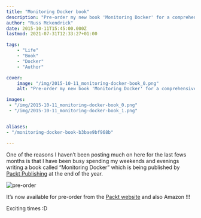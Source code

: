 ```yaml
---
title: "Monitoring Docker book"
description: "Pre-order my new book 'Monitoring Docker' for a comprehensive guide to container monitoring. Stay ahead of the game with tips and tricks"
author: "Russ Mckendrick"
date: 2015-10-11T15:45:00.000Z
lastmod: 2021-07-31T12:33:27+01:00

tags:
    - "Life"
    - "Book"
    - "Docker"
    - "Author"

cover:
    image: "/img/2015-10-11_monitoring-docker-book_0.png" 
    alt: "Pre-order my new book 'Monitoring Docker' for a comprehensive guide to container monitoring. Stay ahead of the game with tips and tricks"

images:
 - "/img/2015-10-11_monitoring-docker-book_0.png"
 - "/img/2015-10-11_monitoring-docker-book_1.png"


aliases:
- "/monitoring-docker-book-b3bae9bf968b"

---
```


One of the reasons I haven’t been posting much on here for the last fews months is that I have been busy spending my weekends and evenings writing a book called “Monitoring Docker” which is being published by [Packt Publishing](https://www.packtpub.com) at the end of the year.

![pre-order](/img/2015-10-11_monitoring-docker-book_1.png)

It’s now available for pre-order from the [Packt website](https://www.packtpub.com/virtualization-and-cloud/monitoring-docker/) and also Amazon !!!

Exciting times :D
